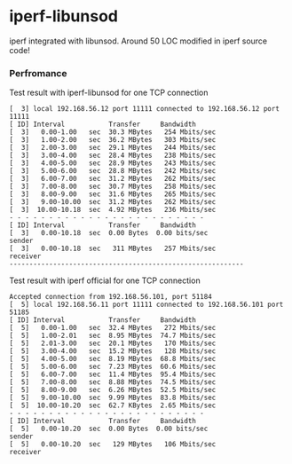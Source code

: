 # iperf-libunsod
iperf integrated with libunsod. Around 50 LOC modified in iperf source code!

### Perfromance
Test result with iperf-libunsod for one TCP connection 

	[  3] local 192.168.56.12 port 11111 connected to 192.168.56.12 port 11111
	[ ID] Interval           Transfer     Bandwidth
	[  3]   0.00-1.00   sec  30.3 MBytes   254 Mbits/sec
	[  3]   1.00-2.00   sec  36.2 MBytes   303 Mbits/sec
	[  3]   2.00-3.00   sec  29.1 MBytes   244 Mbits/sec
	[  3]   3.00-4.00   sec  28.4 MBytes   238 Mbits/sec
	[  3]   4.00-5.00   sec  28.9 MBytes   243 Mbits/sec
	[  3]   5.00-6.00   sec  28.8 MBytes   242 Mbits/sec
	[  3]   6.00-7.00   sec  31.2 MBytes   262 Mbits/sec
	[  3]   7.00-8.00   sec  30.7 MBytes   258 Mbits/sec
	[  3]   8.00-9.00   sec  31.6 MBytes   265 Mbits/sec
	[  3]   9.00-10.00  sec  31.2 MBytes   262 Mbits/sec
	[  3]  10.00-10.18  sec  4.92 MBytes   236 Mbits/sec
	- - - - - - - - - - - - - - - - - - - - - - - - -
	[ ID] Interval           Transfer     Bandwidth
	[  3]   0.00-10.18  sec  0.00 Bytes  0.00 bits/sec                  sender
	[  3]   0.00-10.18  sec   311 MBytes   257 Mbits/sec                  receiver
	-----------------------------------------------------------

Test result with iperf official for one TCP connection
 
	Accepted connection from 192.168.56.101, port 51184
	[  5] local 192.168.56.11 port 11111 connected to 192.168.56.101 port 51185
	[ ID] Interval           Transfer     Bandwidth
	[  5]   0.00-1.00   sec  32.4 MBytes   272 Mbits/sec
	[  5]   1.00-2.01   sec  8.95 MBytes  74.7 Mbits/sec
	[  5]   2.01-3.00   sec  20.1 MBytes   170 Mbits/sec
	[  5]   3.00-4.00   sec  15.2 MBytes   128 Mbits/sec
	[  5]   4.00-5.00   sec  8.19 MBytes  68.8 Mbits/sec
	[  5]   5.00-6.00   sec  7.23 MBytes  60.6 Mbits/sec
	[  5]   6.00-7.00   sec  11.4 MBytes  95.4 Mbits/sec
	[  5]   7.00-8.00   sec  8.88 MBytes  74.5 Mbits/sec
	[  5]   8.00-9.00   sec  6.26 MBytes  52.5 Mbits/sec
	[  5]   9.00-10.00  sec  9.99 MBytes  83.8 Mbits/sec
	[  5]  10.00-10.20  sec  62.7 KBytes  2.65 Mbits/sec
	- - - - - - - - - - - - - - - - - - - - - - - - -
	[ ID] Interval           Transfer     Bandwidth
	[  5]   0.00-10.20  sec  0.00 Bytes  0.00 bits/sec                  sender
	[  5]   0.00-10.20  sec   129 MBytes   106 Mbits/sec                  receiver

